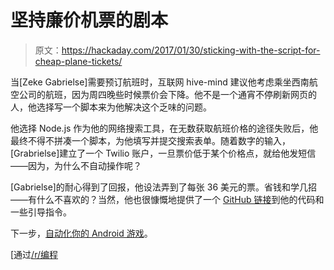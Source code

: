# 坚持廉价机票的剧本

> 原文：<https://hackaday.com/2017/01/30/sticking-with-the-script-for-cheap-plane-tickets/>

当[Zeke Gabrielse]需要预订航班时，互联网 hive-mind 建议他考虑乘坐西南航空公司的航班，因为周四晚些时候票价会下降。他不是一个通宵不停刷新网页的人，他选择写一个脚本来为他解决这个乏味的问题。

他选择 Node.js 作为他的网络搜索工具，在无数获取航班价格的途径失败后，他最终不得不拼凑一个脚本，为他填写并提交搜索表单。随着数字的输入，[Grabrielse]建立了一个 Twilio 账户，一旦票价低于某个价格点，就给他发短信——因为，为什么不自动操作呢？

[Gabrielse]的耐心得到了回报，他设法弄到了每张 36 美元的票。省钱和学几招——有什么不喜欢的？当然，他也很慷慨地提供了一个 [GitHub 链接](https://github.com/ezekg/swa-dashboard)到他的代码和一些引导指令。

下一步，[自动化你的 Android 游戏](http://hackaday.com/2012/11/09/scripting-to-automate-your-mindless-android-games/)。

[通过[/r/编程](https://www.reddit.com/r/programming/comments/5lk2qb/the_programmers_guide_to_booking_a_plane/)